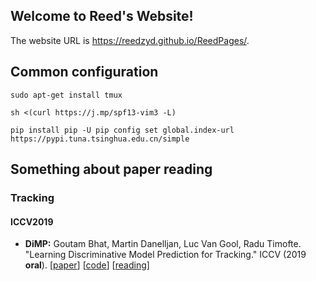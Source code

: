 ## Welcome to Reed's Website!

The website URL is https://reedzyd.github.io/ReedPages/.

## Common configuration

`sudo apt-get install tmux`

`sh <(curl https://j.mp/spf13-vim3 -L)`

`pip install pip -U
pip config set global.index-url https://pypi.tuna.tsinghua.edu.cn/simple`


## Something about paper reading

### Tracking

#### ICCV2019

* **DiMP:** Goutam Bhat, Martin Danelljan, Luc Van Gool, Radu Timofte.<br />
  "Learning Discriminative Model Prediction for Tracking." ICCV (2019 **oral**). 
  [[paper](http://openaccess.thecvf.com/content_ICCV_2019/papers/Bhat_Learning_Discriminative_Model_Prediction_for_Tracking_ICCV_2019_paper.pdf)]
  [[code](https://github.com/visionml/pytracking)]
  [[reading](https://reedzyd.github.io/ReedPages/paper_reading/tracking)]
